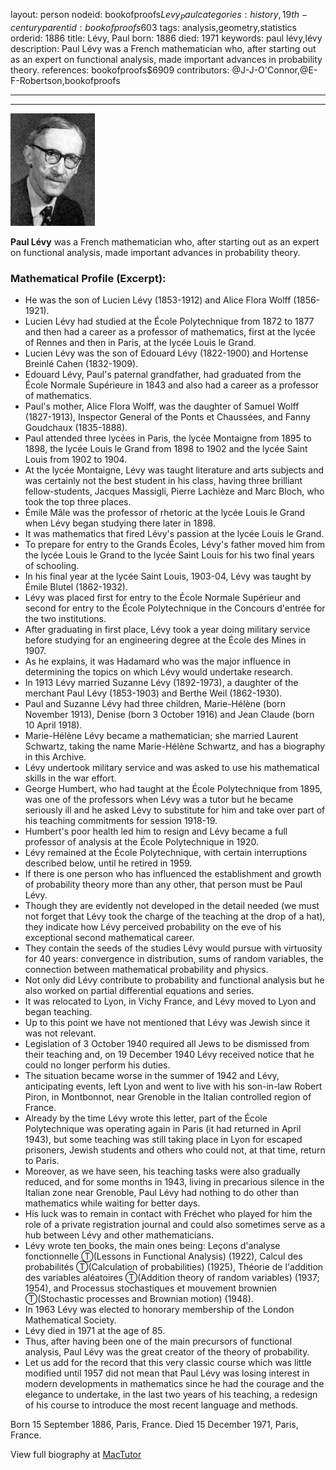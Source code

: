 layout: person
nodeid: bookofproofs$Levy_Paul
categories: history,19th-century
parentid: bookofproofs$603
tags: analysis,geometry,statistics
orderid: 1886
title: Lévy, Paul
born: 1886
died: 1971
keywords: paul lévy,lévy
description: Paul Lévy was a French mathematician who, after starting out as an expert on functional analysis, made important advances in probability theory.
references: bookofproofs$6909
contributors: @J-J-O'Connor,@E-F-Robertson,bookofproofs

---



---

![Levy_Paul.jpg](https://github.com/bookofproofs/bookofproofs.github.io/blob/main/_sources/_assets/images/portraits/Levy_Paul.jpg?raw=true)

**Paul Lévy** was a French mathematician who, after starting out as an expert on functional analysis, made important advances in probability theory.

### Mathematical Profile (Excerpt):
* He was the son of Lucien Lévy (1853-1912) and Alice Flora Wolff (1856-1921).
* Lucien Lévy had studied at the École Polytechnique from 1872 to 1877 and then had a career as a professor of mathematics, first at the lycée of Rennes and then in Paris, at the lycée Louis le Grand.
* Lucien Lévy was the son of Edouard Lévy (1822-1900) and Hortense Breinlé Cahen (1832-1909).
* Edouard Lévy, Paul's paternal grandfather, had graduated from the École Normale Supérieure in 1843 and also had a career as a professor of mathematics.
* Paul's mother, Alice Flora Wolff, was the daughter of Samuel Wolff (1827-1913), Inspector General of the Ponts et Chaussées, and Fanny Goudchaux (1835-1888).
* Paul attended three lycées in Paris, the lycée Montaigne from 1895 to 1898, the lycée Louis le Grand from 1898 to 1902 and the lycée Saint Louis from 1902 to 1904.
* At the lycée Montaigne, Lévy was taught literature and arts subjects and was certainly not the best student in his class, having three brilliant fellow-students, Jacques Massigli, Pierre Lachièze and Marc Bloch, who took the top three places.
* Émile Mâle was the professor of rhetoric at the lycée Louis le Grand when Lévy began studying there later in 1898.
* It was mathematics that fired Lévy's passion at the lycée Louis le Grand.
* To prepare for entry to the Grands Écoles, Lévy's father moved him from the lycée Louis le Grand to the lycée Saint Louis for his two final years of schooling.
* In his final year at the lycée Saint Louis, 1903-04, Lévy was taught by Émile Blutel (1862-1932).
* Lévy was placed first for entry to the École Normale Supérieur and second for entry to the École Polytechnique in the Concours d'entrée for the two institutions.
* After graduating in first place, Lévy took a year doing military service before studying for an engineering degree at the École des Mines in 1907.
* As he explains, it was Hadamard who was the major influence in determining the topics on which Lévy would undertake research.
* In 1913 Lévy married Suzanne Lévy (1892-1973), a daughter of the merchant Paul Lévy (1853-1903) and Berthe Weil (1862-1930).
* Paul and Suzanne Lévy had three children, Marie-Hélène (born November 1913), Denise (born 3 October 1916) and Jean Claude (born 10 April 1918).
* Marie-Hélène Lévy became a mathematician; she married Laurent Schwartz, taking the name Marie-Hélène Schwartz, and has a biography in this Archive.
* Lévy undertook military service and was asked to use his mathematical skills in the war effort.
* George Humbert, who had taught at the École Polytechnique from 1895, was one of the professors when Lévy was a tutor but he became seriously ill and he asked Lévy to substitute for him and take over part of his teaching commitments for session 1918-19.
* Humbert's poor health led him to resign and Lévy became a full professor of analysis at the École Polytechnique in 1920.
* Lévy remained at the École Polytechnique, with certain interruptions described below, until he retired in 1959.
* If there is one person who has influenced the establishment and growth of probability theory more than any other, that person must be Paul Lévy.
* Though they are evidently not developed in the detail needed (we must not forget that Lévy took the charge of the teaching at the drop of a hat), they indicate how Lévy perceived probability on the eve of his exceptional second mathematical career.
* They contain the seeds of the studies Lévy would pursue with virtuosity for 40 years: convergence in distribution, sums of random variables, the connection between mathematical probability and physics.
* Not only did Lévy contribute to probability and functional analysis but he also worked on partial differential equations and series.
* It was relocated to Lyon, in Vichy France, and Lévy moved to Lyon and began teaching.
* Up to this point we have not mentioned that Lévy was Jewish since it was not relevant.
* Legislation of 3 October 1940 required all Jews to be dismissed from their teaching and, on 19 December 1940 Lévy received notice that he could no longer perform his duties.
* The situation became worse in the summer of 1942 and Lévy, anticipating events, left Lyon and went to live with his son-in-law Robert Piron, in Montbonnot, near Grenoble in the Italian controlled region of France.
* Already by the time Lévy wrote this letter, part of the École Polytechnique was operating again in Paris (it had returned in April 1943), but some teaching was still taking place in Lyon for escaped prisoners, Jewish students and others who could not, at that time, return to Paris.
* Moreover, as we have seen, his teaching tasks were also gradually reduced, and for some months in 1943, living in precarious silence in the Italian zone near Grenoble, Paul Lévy had nothing to do other than mathematics while waiting for better days.
* His luck was to remain in contact with Fréchet who played for him the role of a private registration journal and could also sometimes serve as a hub between Lévy and other mathematicians.
* Lévy wrote ten books, the main ones being: Leçons d'analyse fonctionnelle Ⓣ(Lessons in Functional Analysis) (1922), Calcul des probabilités Ⓣ(Calculation of probabilities) (1925), Théorie de l'addition des variables aléatoires Ⓣ(Addition theory of random variables) (1937; 1954), and Processus stochastiques et mouvement brownien Ⓣ(Stochastic processes and Brownian motion) (1948).
* In 1963 Lévy was elected to honorary membership of the London Mathematical Society.
* Lévy died in 1971 at the age of 85.
* Thus, after having been one of the main precursors of functional analysis, Paul Lévy was the great creator of the theory of probability.
* Let us add for the record that this very classic course which was little modified until 1957 did not mean that Paul Lévy was losing interest in modern developments in mathematics since he had the courage and the elegance to undertake, in the last two years of his teaching, a redesign of his course to introduce the most recent language and methods.

Born 15 September 1886, Paris, France. Died 15 December 1971, Paris, France.

View full biography at [MacTutor](https://mathshistory.st-andrews.ac.uk/Biographies/Levy_Paul/)
